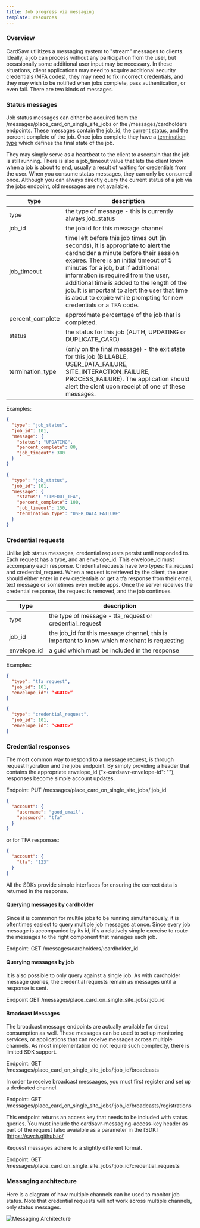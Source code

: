 ```yaml
---
title: Job progress via messaging
template: resources
---
```


### Overview

CardSavr utilitizes a messaging system to "stream" messages to clients.  Ideally, a job can process without any participation from the user, but occasionally some additional user input may be necessary. In these situations, client applications may need to acquire additional security credentials (MFA codes), they may need to fix incorrect credentials, and they may wish to be notified when jobs complete, pass authentication, or even fail.  There are two kinds of messages.

### Status messages

Job status messages can either be acquired from the /messages/place\_card\_on\_single\_site\_jobs or the /messages/cardholders endpoints. These messages contain the job\_id, the [current status](../job-progress/#job_statuses), and the percent complete of the job.  Once jobs complete they have a [termination type](../job-progress/#termination_types) which defines the final state of the job.

They may simply serve as a heartbeat to the client to ascertain that the job is still running. There is also a job_timeout value that lets the client know when a job is about to end, usually a result of waiting for credentials from the user.  When you consume status messages, they can only be consumed once.  Although you can always directly query the current status of a job via the jobs endpoint, old messages are not available.

type | description
---- | ------------
type | the type of message - this is currently always job\_status
job\_id | the job id for this message channel
job\_timeout | time left before this job times out (in seconds), it is appropriate to alert the cardholder a minute before their session expires. There is an initial timeout of 5 minutes for a job, but if additional information is required from the user, additional time is added to the length of the job. It is important to alert the user that time is about to expire while prompting for new credentials or a TFA code.
percent\_complete | approximate percentage of the job that is completed.
status | the status for this job (AUTH, UPDATING or DUPLICATE\_CARD)
termination_type | (only on the final message) - the exit state for this job (BILLABLE, USER\_DATA\_FAILURE, SITE\_INTERACTION\_FAILURE, PROCESS\_FAILURE). The application should alert the clent upon receipt of one of these messages.

Examples:

```json
{
  "type": "job_status",
  "job_id": 101,
  "message": {
    "status": "UPDATING",
    "percent_complete": 80,
    "job_timeout": 300
  }
}
```

```json
{
  "type": "job_status",
  "job_id": 101,
  "message": {
    "status": "TIMEOUT_TFA",
    "percent_complete": 100,
    "job_timeout": 150,
    "termination_type": "USER_DATA_FAILURE"
  }
}
```

### Credential requests

Unlike job status messages, credential requests persist until responded to.  Each request has a type, and an envelope\_id.  This envelope_id must accompany each response.  Credential requests have two types: tfa_request and credential_request.  When a request is retrieved by the client, the user should either enter in new credentials or get a tfa response from their email, text message or sometimes even mobile apps.  Once the server receives the credential response, the request is removed, and the job continues.

type | description
---- | ------------
type | the type of message - tfa\_request or credential\_request
job\_id | the job\_id for this message channel, this is important to know which merchant is requesting
envelope\_id | a guid which must be included in the response

Examples: 

```json
{
  "type": "tfa_request",
  "job_id": 101,
  "envelope_id": “<GUID>”
}
```

```json
{
  "type": "credential_request",
  "job_id": 101,
  "envelope_id": “<GUID>”
}
```

### Credential responses

The most common way to respond to a message request, is through request hydration and the jobs endpoint.  By simply providing a header that contains the appropriate envelope_id ("x-cardsavr-envelope-id": "<GUID>"), responses become simple account updates.

Endpoint:  PUT /messages/place_card_on_single_site_jobs/:job_id

```json
{
  "account": {    
    "username": "good_email",
    "password": "tfa"
  }
}
```

or for TFA responses:

```json
{
  "account": {    
    "tfa": "123"
  }
}
```

All the SDKs provide simple interfaces for ensuring the correct data is returned in the response.

#### Querying messages by cardholder

Since it is commmon for multile jobs to be running simultaneously, it is oftentimes easiest to query multiple job messages at once.  Since every job message is accompanied by its id, it's a relatively simple exercise to route the messages to the right component that manages each job.  

Endpoint: GET /messages/cardholders/:cardholder\_id

#### Querying messages by job

It is also possible to only query against a single job.  As with cardholder message queries, the credential requests remain as messages until a response is sent.

Endpoint GET /messages/place_card_on_single_site_jobs/:job_id

#### Broadcast Messages

The broadcast message endpoints are actually available for direct consumption as well.  These messages can be used to set up monitoring services, or applications that can receive messages across multiple channels.  As most implementation do not require such complexity, there is limited SDK support.

Endpoint: GET /messages/place\_card\_on\_single\_site\_jobs/:job\_id/broadcasts

In order to receive broadcast messaages, you must first register and set up a dedicated channel.

Endpoint: GET /messages/place\_card\_on\_single\_site\_jobs/:job\_id/broadcasts/registrations

This endpoint returns an access key that needs to be included with status queries.  You must include the cardsavr-messaging-access-key header as part of the request (also avaialble as a parameter in the [SDK](https://swch.github.io/

Request messages adhere to a slightly different format. 

Endpoint: GET /messages/place\_card\_on\_single\_site\_jobs/:job\_id/credential\_requests

### Messaging architecture

Here is a diagram of how multiple channels can be used to monitor job status.  Note that credential requests will not work across multiple channels, only status messages.

![Messaging Architecture](/images/7aba641-Messaging_Diagram.png "Messaging Architecture") 